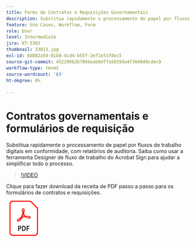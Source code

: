 ```yaml
---
title: Forms de Contratos e Requisições Governamentais
description: Substitua rapidamente o processamento de papel por fluxos de trabalho digitais em conformidade, com relatórios de auditoria
feature: Use Cases, Workflow, Form
role: User
level: Intermediate
jira: KT-5302
thumbnail: 33811.jpg
exl-id: 8d882a5d-01b8-4cd4-b55f-2ef1e537dec5
source-git-commit: 452299b2b786beab9df7a5019da4f3840d9cdec9
workflow-type: tm+mt
source-wordcount: '63'
ht-degree: 0%

---
```


# Contratos governamentais e formulários de requisição

Substitua rapidamente o processamento de papel por fluxos de trabalho digitais em conformidade, com relatórios de auditoria. Saiba como usar a ferramenta Designer de fluxo de trabalho do Acrobat Sign para ajudar a simplificar todo o processo.

>[!VIDEO](https://video.tv.adobe.com/v/33811?quality=12&learn=on&hidetitle=true)

Clique para fazer download da receita de PDF passo a passo para os formulários de contratos e requisições.

[![Baixar receita PDF](../assets/acrobat_PDF_96.png)](../assets/UseCaseRecipe-EN-UsingWorkflowDesigner.pdf)
